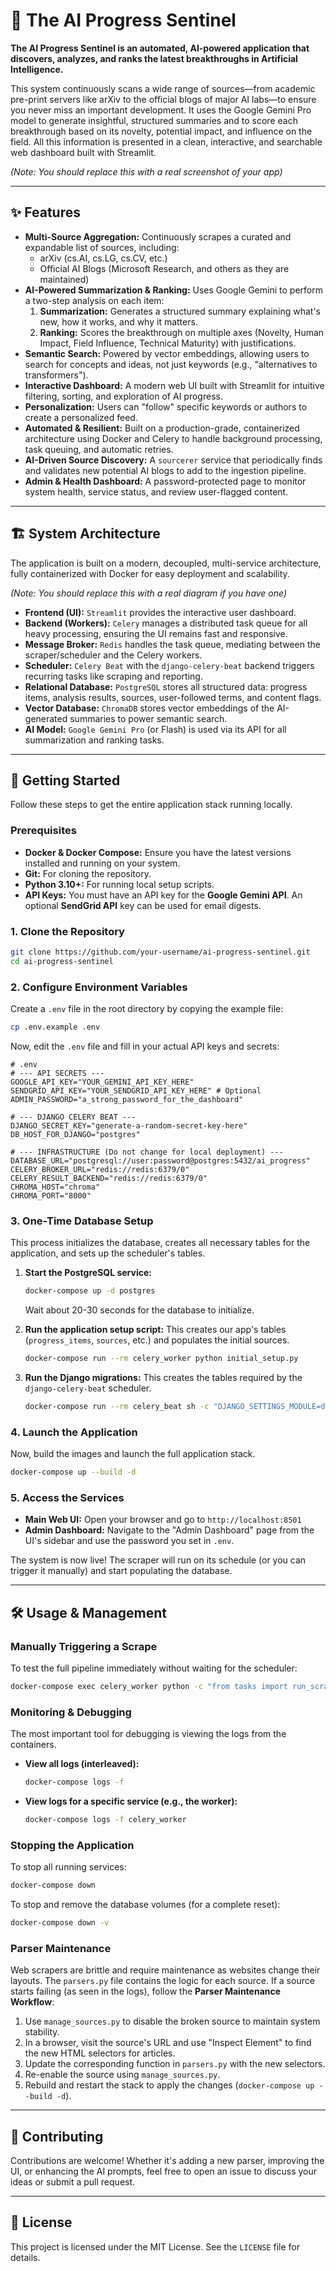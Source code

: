 
# 🧠 The AI Progress Sentinel

**The AI Progress Sentinel is an automated, AI-powered application that discovers, analyzes, and ranks the latest breakthroughs in Artificial Intelligence.**

This system continuously scans a wide range of sources—from academic pre-print servers like arXiv to the official blogs of major AI labs—to ensure you never miss an important development. It uses the Google Gemini Pro model to generate insightful, structured summaries and to score each breakthrough based on its novelty, potential impact, and influence on the field. All this information is presented in a clean, interactive, and searchable web dashboard built with Streamlit.

 
*(Note: You should replace this with a real screenshot of your app)*

---

## ✨ Features

*   **Multi-Source Aggregation:** Continuously scrapes a curated and expandable list of sources, including:
    *   arXiv (cs.AI, cs.LG, cs.CV, etc.)
    *   Official AI Blogs (Microsoft Research, and others as they are maintained)
*   **AI-Powered Summarization & Ranking:** Uses Google Gemini to perform a two-step analysis on each item:
    1.  **Summarization:** Generates a structured summary explaining what's new, how it works, and why it matters.
    2.  **Ranking:** Scores the breakthrough on multiple axes (Novelty, Human Impact, Field Influence, Technical Maturity) with justifications.
*   **Semantic Search:** Powered by vector embeddings, allowing users to search for concepts and ideas, not just keywords (e.g., "alternatives to transformers").
*   **Interactive Dashboard:** A modern web UI built with Streamlit for intuitive filtering, sorting, and exploration of AI progress.
*   **Personalization:** Users can "follow" specific keywords or authors to create a personalized feed.
*   **Automated & Resilient:** Built on a production-grade, containerized architecture using Docker and Celery to handle background processing, task queuing, and automatic retries.
*   **AI-Driven Source Discovery:** A `sourcerer` service that periodically finds and validates new potential AI blogs to add to the ingestion pipeline.
*   **Admin & Health Dashboard:** A password-protected page to monitor system health, service status, and review user-flagged content.

---

## 🏗️ System Architecture

The application is built on a modern, decoupled, multi-service architecture, fully containerized with Docker for easy deployment and scalability.

 
*(Note: You should replace this with a real diagram if you have one)*

*   **Frontend (UI):** `Streamlit` provides the interactive user dashboard.
*   **Backend (Workers):** `Celery` manages a distributed task queue for all heavy processing, ensuring the UI remains fast and responsive.
*   **Message Broker:** `Redis` handles the task queue, mediating between the scraper/scheduler and the Celery workers.
*   **Scheduler:** `Celery Beat` with the `django-celery-beat` backend triggers recurring tasks like scraping and reporting.
*   **Relational Database:** `PostgreSQL` stores all structured data: progress items, analysis results, sources, user-followed terms, and content flags.
*   **Vector Database:** `ChromaDB` stores vector embeddings of the AI-generated summaries to power semantic search.
*   **AI Model:** `Google Gemini Pro` (or Flash) is used via its API for all summarization and ranking tasks.

---

## 🚀 Getting Started

Follow these steps to get the entire application stack running locally.

### Prerequisites

*   **Docker & Docker Compose:** Ensure you have the latest versions installed and running on your system.
*   **Git:** For cloning the repository.
*   **Python 3.10+:** For running local setup scripts.
*   **API Keys:** You must have an API key for the **Google Gemini API**. An optional **SendGrid API** key can be used for email digests.

### 1. Clone the Repository

```bash
git clone https://github.com/your-username/ai-progress-sentinel.git
cd ai-progress-sentinel
```

### 2. Configure Environment Variables

Create a `.env` file in the root directory by copying the example file:

```bash
cp .env.example .env
```

Now, edit the `.env` file and fill in your actual API keys and secrets:

```.env
# .env
# --- API SECRETS ---
GOOGLE_API_KEY="YOUR_GEMINI_API_KEY_HERE"
SENDGRID_API_KEY="YOUR_SENDGRID_API_KEY_HERE" # Optional
ADMIN_PASSWORD="a_strong_password_for_the_dashboard"

# --- DJANGO CELERY BEAT ---
DJANGO_SECRET_KEY="generate-a-random-secret-key-here"
DB_HOST_FOR_DJANGO="postgres"

# --- INFRASTRUCTURE (Do not change for local deployment) ---
DATABASE_URL="postgresql://user:password@postgres:5432/ai_progress"
CELERY_BROKER_URL="redis://redis:6379/0"
CELERY_RESULT_BACKEND="redis://redis:6379/0"
CHROMA_HOST="chroma"
CHROMA_PORT="8000"
```

### 3. One-Time Database Setup

This process initializes the database, creates all necessary tables for the application, and sets up the scheduler's tables.

1.  **Start the PostgreSQL service:**
    ```bash
    docker-compose up -d postgres
    ```
    Wait about 20-30 seconds for the database to initialize.

2.  **Run the application setup script:** This creates our app's tables (`progress_items`, `sources`, etc.) and populates the initial sources.
    ```bash
    docker-compose run --rm celery_worker python initial_setup.py
    ```

3.  **Run the Django migrations:** This creates the tables required by the `django-celery-beat` scheduler.
    ```bash
    docker-compose run --rm celery_beat sh -c "DJANGO_SETTINGS_MODULE=django_settings python -m django migrate django_celery_beat"
    ```

### 4. Launch the Application

Now, build the images and launch the full application stack.

```bash
docker-compose up --build -d
```

### 5. Access the Services

*   **Main Web UI:** Open your browser and go to `http://localhost:8501`
*   **Admin Dashboard:** Navigate to the "Admin Dashboard" page from the UI's sidebar and use the password you set in `.env`.

The system is now live! The scraper will run on its schedule (or you can trigger it manually) and start populating the database.

---

## 🛠️ Usage & Management

### Manually Triggering a Scrape

To test the full pipeline immediately without waiting for the scheduler:
```bash
docker-compose exec celery_worker python -c "from tasks import run_scraper_cycle; run_scraper_cycle.delay()"
```

### Monitoring & Debugging

The most important tool for debugging is viewing the logs from the containers.

*   **View all logs (interleaved):**
    ```bash
    docker-compose logs -f
    ```

*   **View logs for a specific service (e.g., the worker):**
    ```bash
    docker-compose logs -f celery_worker
    ```

### Stopping the Application

To stop all running services:
```bash
docker-compose down
```
To stop and remove the database volumes (for a complete reset):
```bash
docker-compose down -v
```

### Parser Maintenance

Web scrapers are brittle and require maintenance as websites change their layouts. The `parsers.py` file contains the logic for each source. If a source starts failing (as seen in the logs), follow the **Parser Maintenance Workflow**:

1.  Use `manage_sources.py` to disable the broken source to maintain system stability.
2.  In a browser, visit the source's URL and use "Inspect Element" to find the new HTML selectors for articles.
3.  Update the corresponding function in `parsers.py` with the new selectors.
4.  Re-enable the source using `manage_sources.py`.
5.  Rebuild and restart the stack to apply the changes (`docker-compose up --build -d`).

---

## 🤝 Contributing

Contributions are welcome! Whether it's adding a new parser, improving the UI, or enhancing the AI prompts, feel free to open an issue to discuss your ideas or submit a pull request.

---

## 📜 License

This project is licensed under the MIT License. See the `LICENSE` file for details.
